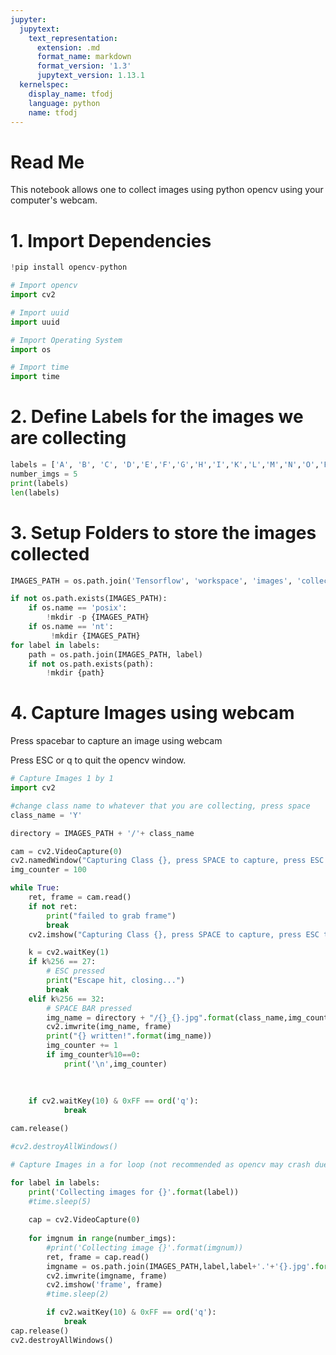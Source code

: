```yaml
---
jupyter:
  jupytext:
    text_representation:
      extension: .md
      format_name: markdown
      format_version: '1.3'
      jupytext_version: 1.13.1
  kernelspec:
    display_name: tfodj
    language: python
    name: tfodj
---
```


# Read Me

This notebook allows one to collect images using python opencv using your computer's webcam.


# 1. Import Dependencies

```python
!pip install opencv-python
```

```python
# Import opencv
import cv2 

# Import uuid
import uuid

# Import Operating System
import os

# Import time
import time
```

# 2. Define Labels for the images we are collecting

```python
labels = ['A', 'B', 'C', 'D','E','F','G','H','I','K','L','M','N','O','P','Q','R','S','T','U','V','W','X','Y']
number_imgs = 5
print(labels)
len(labels)
```

# 3. Setup Folders to store the images collected

```python
IMAGES_PATH = os.path.join('Tensorflow', 'workspace', 'images', 'collectedimages')
```

```python
if not os.path.exists(IMAGES_PATH):
    if os.name == 'posix':
        !mkdir -p {IMAGES_PATH}
    if os.name == 'nt':
         !mkdir {IMAGES_PATH}
for label in labels:
    path = os.path.join(IMAGES_PATH, label)
    if not os.path.exists(path):
        !mkdir {path}
```

# 4. Capture Images using webcam

Press spacebar to capture an image using webcam

Press ESC or q to quit the opencv window.

```python
# Capture Images 1 by 1
import cv2

#change class name to whatever that you are collecting, press space
class_name = 'Y'

directory = IMAGES_PATH + '/'+ class_name

cam = cv2.VideoCapture(0)
cv2.namedWindow("Capturing Class {}, press SPACE to capture, press ESC to exit".format(class_name))
img_counter = 100

while True:
    ret, frame = cam.read()
    if not ret:
        print("failed to grab frame")
        break
    cv2.imshow("Capturing Class {}, press SPACE to capture, press ESC to exit".format(class_name), frame)

    k = cv2.waitKey(1)
    if k%256 == 27:
        # ESC pressed
        print("Escape hit, closing...")
        break
    elif k%256 == 32:
        # SPACE BAR pressed
        img_name = directory + "/{}_{}.jpg".format(class_name,img_counter)
        cv2.imwrite(img_name, frame)
        print("{} written!".format(img_name))
        img_counter += 1
        if img_counter%10==0:
            print('\n',img_counter)
    
    
    
    if cv2.waitKey(10) & 0xFF == ord('q'):
            break

cam.release()

#cv2.destroyAllWindows()
```

```python
# Capture Images in a for loop (not recommended as opencv may crash due to lagging code)

for label in labels:
    print('Collecting images for {}'.format(label))
    #time.sleep(5)
    
    cap = cv2.VideoCapture(0)
    
    for imgnum in range(number_imgs):
        #print('Collecting image {}'.format(imgnum))
        ret, frame = cap.read()
        imgname = os.path.join(IMAGES_PATH,label,label+'.'+'{}.jpg'.format(str(uuid.uuid1())))
        cv2.imwrite(imgname, frame)
        cv2.imshow('frame', frame)
        #time.sleep(2)

        if cv2.waitKey(10) & 0xFF == ord('q'):
            break
cap.release()
cv2.destroyAllWindows()
```

